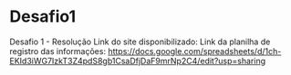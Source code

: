 # Desafio1
Desafio 1 - Resolução
Link do site disponibilizado: 
Link da planilha de registro das informações: https://docs.google.com/spreadsheets/d/1ch-EKId3iWG7IzkT3Z4pdS8gb1CsaDfjDaF9mrNp2C4/edit?usp=sharing

